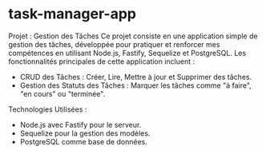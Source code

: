 # task-manager-app
Projet : Gestion des Tâches
Ce projet consiste en une application simple de gestion des tâches, développée pour pratiquer et renforcer mes compétences en utilisant Node.js, Fastify, Sequelize et PostgreSQL. Les fonctionnalités principales de cette application incluent :

* CRUD des Tâches : Créer, Lire, Mettre à jour et Supprimer des tâches.
* Gestion des Statuts des Tâches : Marquer les tâches comme "à faire", "en cours" ou "terminée".

Technologies Utilisées :
* Node.js avec Fastify pour le serveur.
* Sequelize pour la gestion des modèles.
* PostgreSQL comme base de données.